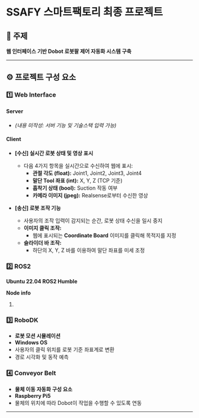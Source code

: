 # SSAFY 스마트팩토리 최종 프로젝트

## 📌 주제  
**웹 인터페이스 기반 Dobot 로봇팔 제어 자동화 시스템 구축**

---

## ⚙️ 프로젝트 구성 요소

### 1️⃣ Web Interface

#### Server
- *(내용 미작성: 서버 기능 및 기술스택 입력 가능)*

#### Client

- **[수신] 실시간 로봇 상태 및 영상 표시**  
  - 다음 4가지 항목을 실시간으로 수신하여 웹에 표시:
    - **관절 각도 (float):** Joint1, Joint2, Joint3, Joint4  
    - **말단 Tool 좌표 (int):** X, Y, Z (TCP 기준)  
    - **흡착기 상태 (bool):** Suction 작동 여부  
    - **카메라 이미지 (jpeg):** Realsense로부터 수신한 영상

- **[송신] 로봇 조작 기능**
  - 사용자의 조작 입력이 감지되는 순간, 로봇 상태 수신을 일시 중지
  - **이미지 클릭 조작:**  
    - 웹에 표시되는 **Coordinate Board** 이미지를 클릭해 목적지를 지정
  - **슬라이더 바 조작:**  
    - 하단의 X, Y, Z 바를 이용하여 말단 좌표를 미세 조정



### 2️⃣ ROS2  
**Ubuntu 22.04 ROS2 Humble**

**Node info**

1. 

### 3️⃣ RoboDK
- **로봇 모션 시뮬레이션**
- **Windows OS**
- 사용자의 클릭 위치를 로봇 기준 좌표계로 변환
- 경로 시각화 및 동작 예측



### 4️⃣ Conveyor Belt
- **물체 이동 자동화 구성 요소**
- **Raspberry Pi5**
- 물체의 위치에 따라 Dobot이 작업을 수행할 수 있도록 연동

---
